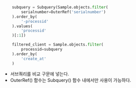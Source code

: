 ```python
    subquery = Subquery(Sample.objects.filter(
        serialnumber=OuterRef('serialnumber')
    ).order_by(
        '-processid'
    ).values(
        'processid'
    )[:1])

    filtered_client = Sample.objects.filter(
        processid=subquery
    ).order_by(
        'create_at'
    )
```

- 서브쿼리를 비교 구문에 넣는다. 
- OuterRef() 함수는 Subquery() 함수 내에서만 사용이 가능하다. 
